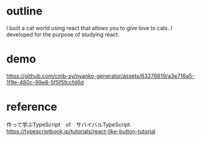 # outline
I built a cat world using react that allows you to give love to cats.
I developed for the purpose of studying react.

# demo
https://github.com/cmb-sy/nyanko-generator/assets/63276819/a3e716a5-1f9e-480c-99e8-5f5f5fccfd6d

# reference
作って学ぶTypeScript　of　サバイバルTypeScript.<br>
https://typescriptbook.jp/tutorials/react-like-button-tutorial
